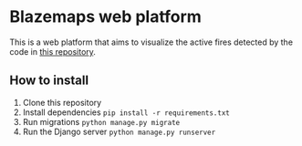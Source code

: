 # Blazemaps web platform 

This is a web platform that aims to visualize the active fires detected by the code in [this repository](https://github.com/Sigma-Education-Labs/camera).

## How to install  
1. Clone this repository
2. Install dependencies ``` pip install -r requirements.txt ```
3. Run migrations ``` python manage.py migrate ```
4. Run the Django server ``` python manage.py runserver ```
